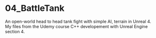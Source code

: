 # 04_BattleTank
An open-world head to head tank fight with simple AI, terrain in Unreal 4.
My files from the Udemy course C++ developement with Unreal Engine section 4.
